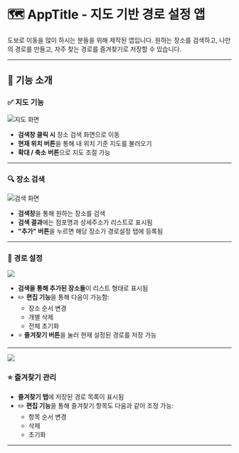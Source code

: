 # 🗺️ AppTitle - 지도 기반 경로 설정 앱

도보로 이동을 많이 하시는 분들을 위해 제작된 앱입니다.
원하는 장소를 검색하고, 나만의 경로를 만들고, 자주 찾는 경로를 즐겨찾기로 저장할 수 있습니다.

---

## 📌 기능 소개

### ✅ 지도 기능
![지도 화면](./assets/mainMap.png)
- **검색창 클릭 시** 장소 검색 화면으로 이동
- **현재 위치 버튼**을 통해 내 위치 기준 지도를 불러오기
- **확대 / 축소 버튼**으로 지도 조절 가능

---

### 🔍 장소 검색
![검색 화면](./assets/searchRoute.png) 

- **검색창**을 통해 원하는 장소를 검색
- **검색 결과**에는 점포명과 상세주소가 리스트로 표시됨
- **"추가" 버튼**을 누르면 해당 장소가 경로설정 탭에 등록됨

---

### 🧭 경로 설정
![](./assets/routeList.png)
- **검색을 통해 추가된 장소들**이 리스트 형태로 표시됨
- ✏️ **편집 기능**을 통해 다음이 가능함:
    - 장소 순서 변경
    - 개별 삭제
    - 전체 초기화
- ⭐ **즐겨찾기 버튼**을 눌러 현재 설정된 경로를 저장 가능

---
![](./assets/editFavorites.png)
### ⭐ 즐겨찾기 관리

- **즐겨찾기 탭**에 저장된 경로 목록이 표시됨
- ✏️ **편집 기능**을 통해 즐겨찾기 항목도 다음과 같이 조정 가능:
    - 항목 순서 변경
    - 삭제
    - 초기화
---

